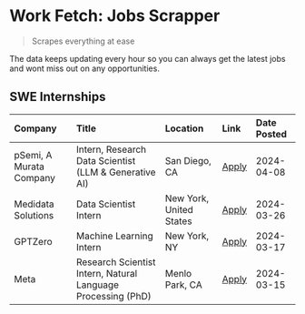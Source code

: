# Work Fetch: Jobs Scrapper
> Scrapes everything at ease

The data keeps updating every hour so you can always get the latest jobs and wont miss out on any opportunities.

## SWE Internships
<!--START_SECTION:workfetch-->
| Company                 | Title                                                        | Location                | Link                                                                                                                                                                                                                                                                       | Date Posted   |
|:------------------------|:-------------------------------------------------------------|:------------------------|:---------------------------------------------------------------------------------------------------------------------------------------------------------------------------------------------------------------------------------------------------------------------------|:--------------|
| pSemi, A Murata Company | Intern, Research Data Scientist (LLM & Generative AI)        | San Diego, CA           | [Apply](https://www.linkedin.com/jobs/view/intern-research-data-scientist-llm-generative-ai-at-psemi-a-murata-company-3887074168?position=2&pageNum=0&refId=c5IXibxy3CK8h0j2u4MWWw%3D%3D&trackingId=cEU7IHj1v7vUiGglsM5SHA%3D%3D&trk=public_jobs_jserp-result_search-card) | 2024-04-08    |
| Medidata Solutions      | Data Scientist Intern                                        | New York, United States | [Apply](https://www.linkedin.com/jobs/view/data-scientist-intern-at-medidata-solutions-3810253704?position=6&pageNum=0&refId=c5IXibxy3CK8h0j2u4MWWw%3D%3D&trackingId=URXFtz9nYS%2BgoOX7UMhk%2FA%3D%3D&trk=public_jobs_jserp-result_search-card)                            | 2024-03-26    |
| GPTZero                 | Machine Learning Intern                                      | New York, NY            | [Apply](https://www.linkedin.com/jobs/view/machine-learning-intern-at-gptzero-3860723963?position=5&pageNum=0&refId=c5IXibxy3CK8h0j2u4MWWw%3D%3D&trackingId=rf%2FiP58KMokXxJlj%2BjA%2F3g%3D%3D&trk=public_jobs_jserp-result_search-card)                                   | 2024-03-17    |
| Meta                    | Research Scientist Intern, Natural Language Processing (PhD) | Menlo Park, CA          | [Apply](https://www.linkedin.com/jobs/view/research-scientist-intern-natural-language-processing-phd-at-meta-3858718375?position=7&pageNum=0&refId=c5IXibxy3CK8h0j2u4MWWw%3D%3D&trackingId=uVXQMJtQEqujQ84fi6XKuQ%3D%3D&trk=public_jobs_jserp-result_search-card)          | 2024-03-15    |
<!--END_SECTION:workfetch-->
